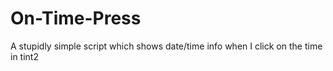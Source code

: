 # On-Time-Press
A stupidly simple script which shows date/time info when I click on the time in tint2
